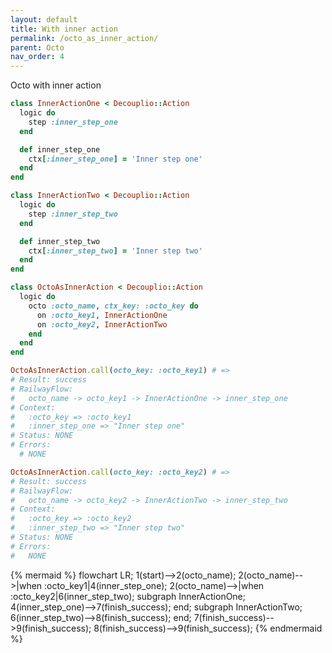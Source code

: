 ```yaml
---
layout: default
title: With inner action
permalink: /octo_as_inner_action/
parent: Octo
nav_order: 4
---
```


Octo with inner action

```ruby
class InnerActionOne < Decouplio::Action
  logic do
    step :inner_step_one
  end

  def inner_step_one
    ctx[:inner_step_one] = 'Inner step one'
  end
end

class InnerActionTwo < Decouplio::Action
  logic do
    step :inner_step_two
  end

  def inner_step_two
    ctx[:inner_step_two] = 'Inner step two'
  end
end

class OctoAsInnerAction < Decouplio::Action
  logic do
    octo :octo_name, ctx_key: :octo_key do
      on :octo_key1, InnerActionOne
      on :octo_key2, InnerActionTwo
    end
  end
end

OctoAsInnerAction.call(octo_key: :octo_key1) # =>
# Result: success
# RailwayFlow:
#   octo_name -> octo_key1 -> InnerActionOne -> inner_step_one
# Context:
#   :octo_key => :octo_key1
#   :inner_step_one => "Inner step one"
# Status: NONE
# Errors:
  # NONE

OctoAsInnerAction.call(octo_key: :octo_key2) # =>
# Result: success
# RailwayFlow:
#   octo_name -> octo_key2 -> InnerActionTwo -> inner_step_two
# Context:
#   :octo_key => :octo_key2
#   :inner_step_two => "Inner step two"
# Status: NONE
# Errors:
#   NONE
```

{% mermaid %}
  flowchart LR;
      1(start)-->2(octo_name);
      2(octo_name)-->|when :octo_key1|4(inner_step_one);
      2(octo_name)-->|when :octo_key2|6(inner_step_two);
      subgraph InnerActionOne;
      4(inner_step_one)-->7(finish_success);
      end;
      subgraph InnerActionTwo;
      6(inner_step_two)-->8(finish_success);
      end;
      7(finish_success)-->9(finish_success);
      8(finish_success)-->9(finish_success);
{% endmermaid %}
